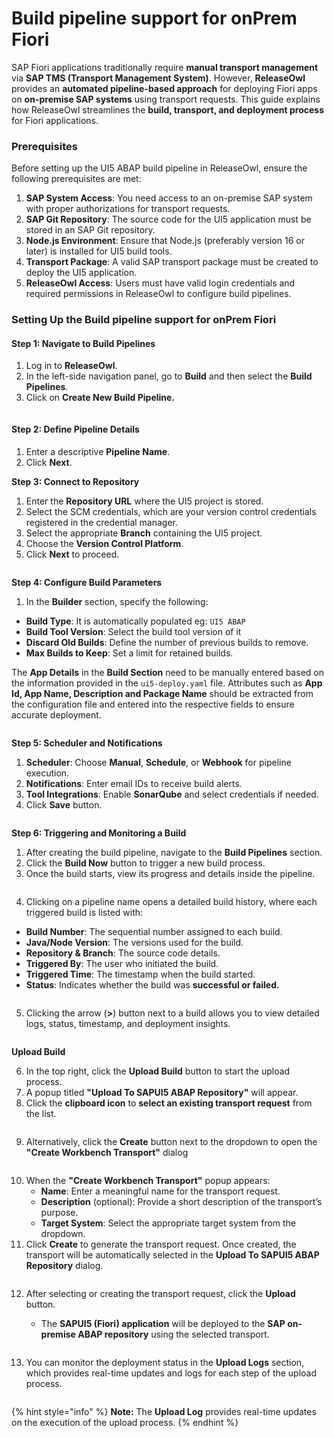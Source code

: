 # Build pipeline support for onPrem Fiori

SAP Fiori applications traditionally require **manual transport management** via **SAP TMS (Transport Management System)**. However, **ReleaseOwl** provides an **automated pipeline-based approach** for deploying Fiori apps on **on-premise SAP systems** using transport requests. This guide explains how ReleaseOwl streamlines the **build, transport, and deployment process** for Fiori applications.

### Prerequisites <a href="#pdf-page-o5nrf0ske61dolpfer3i-prerequisites" id="pdf-page-o5nrf0ske61dolpfer3i-prerequisites"></a>

Before setting up the UI5 ABAP build pipeline in ReleaseOwl, ensure the following prerequisites are met:

1. **SAP System Access**: You need access to an on-premise SAP system with proper authorizations for transport requests.
2. **SAP Git Repository**: The source code for the UI5 application must be stored in an SAP Git repository.
3. **Node.js Environment**: Ensure that Node.js (preferably version 16 or later) is installed for UI5 build tools.
4. **Transport Package**: A valid SAP transport package must be created to deploy the UI5 application.
5. **ReleaseOwl Access**: Users must have valid login credentials and required permissions in ReleaseOwl to configure build pipelines.

### Setting Up the Build pipeline support for onPrem Fiori <a href="#pdf-page-o5nrf0ske61dolpfer3i-setting-up-the-build-pipeline-support-for-onprem-fiori" id="pdf-page-o5nrf0ske61dolpfer3i-setting-up-the-build-pipeline-support-for-onprem-fiori"></a>

#### **Step 1: Navigate to Build Pipelines**

1. Log in to **ReleaseOwl**.
2. In the left-side navigation panel, go to **Build** and then select the **Build Pipelines**.
3. Click on **Create New Build Pipeline.**

<figure><img src="../../../.gitbook/assets/image (3) (1) (1) (1) (1) (1).png" alt=""><figcaption></figcaption></figure>

#### **Step 2: Define Pipeline Details**

1. Enter a descriptive **Pipeline Name**.
2. Click **Next**.

**Step 3: Connect to Repository**

1. Enter the **Repository URL** where the UI5 project is stored.
2. Select the SCM credentials, which are your version control credentials registered in the credential manager.
3. Select the appropriate **Branch** containing the UI5 project.
4. Choose the **Version Control Platform**.
5. Click **Next** to proceed.

<figure><img src="../../../.gitbook/assets/image (4) (1) (1) (1) (1).png" alt=""><figcaption></figcaption></figure>

**Step 4: Configure Build Parameters**

1. In the **Builder** section, specify the following:

* **Build Type**: It is automatically populated eg: `UI5 ABAP`
* **Build Tool Version**: Select the build tool version of it
* **Discard Old Builds**: Define the number of previous builds to remove.
* **Max Builds to Keep**: Set a limit for retained builds.

The **App Details** in the **Build Section** need to be manually entered based on the information provided in the `ui5-deploy.yaml` file. Attributes such as **App Id, App Name, Description and Package Name** should be extracted from the configuration file and entered into the respective fields to ensure accurate deployment.

<figure><img src="../../../.gitbook/assets/image (5) (1) (1) (1) (1).png" alt=""><figcaption></figcaption></figure>

**Step 5: Scheduler and Notifications**

1. **Scheduler**: Choose **Manual**, **Schedule**, or **Webhook** for pipeline execution.
2. **Notifications**: Enter email IDs to receive build alerts.
3. **Tool Integrations**: Enable **SonarQube** and select credentials if needed.
4. Click **Save** button.

<figure><img src="../../../.gitbook/assets/image (6) (1) (1) (1) (1).png" alt=""><figcaption></figcaption></figure>

**Step 6: Triggering and Monitoring a Build**

1. After creating the build pipeline, navigate to the **Build Pipelines** section.
2. Click the **Build Now** button to trigger a new build process.
3. Once the build starts, view its progress and details inside the pipeline.

<figure><img src="../../../.gitbook/assets/image (8) (1) (1) (1).png" alt=""><figcaption></figcaption></figure>

4. Clicking on a pipeline name opens a detailed build history, where each triggered build is listed with:

* **Build Number**: The sequential number assigned to each build.
* **Java/Node Version**: The versions used for the build.
* **Repository & Branch**: The source code details.
* **Triggered By**: The user who initiated the build.
* **Triggered Time**: The timestamp when the build started.
* **Status**: Indicates whether the build was **successful or failed.**&#x20;

<figure><img src="../../../.gitbook/assets/image (9) (1) (1).png" alt=""><figcaption></figcaption></figure>

5. Clicking the arrow (**>**) button next to a build allows you to view detailed logs, status, timestamp, and deployment insights.

<figure><img src="../../../.gitbook/assets/image (39).png" alt=""><figcaption></figcaption></figure>

**Upload Build**

6. In the top right, click the **Upload Build** button to start the upload process.
7. A popup titled **"Upload To SAPUI5 ABAP Repository"** will appear.
8. Click the **clipboard icon** to **select an existing transport request** from the list.

<figure><img src="../../../.gitbook/assets/image (1370).png" alt=""><figcaption></figcaption></figure>

9. Alternatively, click the **Create** button next to the dropdown to open the **"Create Workbench Transport"** dialog

<figure><img src="../../../.gitbook/assets/image (36).png" alt=""><figcaption></figcaption></figure>

10. When the **"Create Workbench Transport"** popup appears:
    * **Name**: Enter a meaningful name for the transport request.
    * **Description** (optional): Provide a short description of the transport’s purpose.
    * **Target System**: Select the appropriate target system from the dropdown.
11. Click **Create** to generate the transport request. Once created, the transport will be automatically selected in the **Upload To SAPUI5 ABAP Repository** dialog.

<figure><img src="../../../.gitbook/assets/image (38).png" alt=""><figcaption></figcaption></figure>

12. After selecting or creating the transport request, click the **Upload** button.

    * The **SAPUI5 (Fiori) application** will be deployed to the **SAP on-premise ABAP repository** using the selected transport.



<figure><img src="../../../.gitbook/assets/image (1372).png" alt=""><figcaption></figcaption></figure>

13. You can monitor the deployment status in the **Upload Logs** section, which provides real-time updates and logs for each step of the upload process.

<figure><img src="../../../.gitbook/assets/image (1373).png" alt=""><figcaption></figcaption></figure>

{% hint style="info" %}
**Note:** The **Upload Log** provides real-time updates on the execution of the upload process.
{% endhint %}
